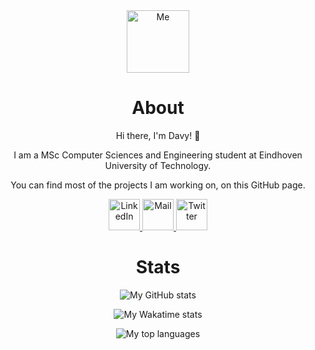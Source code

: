 <div align="center">
    <img width="100" src="https://davydehaas.nl/assets/images/memoji.png" alt="Me">
    <h1>About</h1>
    <p>Hi there, I'm Davy! 🍺</p>
    <p>I am a MSc Computer Sciences and Engineering student at Eindhoven University of Technology.</p>
    <p>You can find most of the projects I am working on, on this GitHub page.</p>
    <a href="https://www.linkedin.com/in/davydehaas98" target="_blank" rel="noopener noreferrer">
        <img width="50" src="https://davydehaas.nl/assets/images/contact/linkedin.svg" alt="LinkedIn">
    </a>
    <a href="mailto:davy.dehaas98@gmail.com" target="_blank" rel="noopener noreferrer">
        <img width="50" src="https://davydehaas.nl/assets/images/contact/mail.svg" alt="Mail">
    </a>
    <a href="https://twitter.com/davydehaas98" target="_blank" rel="noopener noreferrer">
        <img width="50" src="https://davydehaas.nl/assets/images/contact/twitter.svg" alt="Twitter">
    </a>
</div>

<div align="center">
    <h1>Stats</h1>
    <p>
        <img src="https://github-readme-stats.vercel.app/api?username=davydehaas98&theme=algolia&show_icons=true&count_private=true" alt="My GitHub stats"/>
    </p>
    <p>
        <img src="https://github-readme-stats.vercel.app/api/wakatime?username=davydehaas98&theme=algolia&range=last_30_days" alt="My Wakatime stats">
    </p>
    <p>
        <img src="https://github-readme-stats.vercel.app/api/top-langs?username=davydehaas98&theme=algolia&count_private=true&layout=compact" alt="My top languages"/>
    </p>
</div>

<!-- <div align="center">
    <h2>Pinned Repositories</h2>
    <a href="https://github.com/davydehaas98/davydehaas.nl" target="_blank" rel="noopener noreferrer">
        <img src="https://github-readme-stats.vercel.app/api/pin?username=davydehaas98&repo=davydehaas.nl&show_owner=true&theme=algolia">
    </a>
    <a href="https://github.com/davydehaas98/project-euler" target="_blank" rel="noopener noreferrer">
        <img src="https://github-readme-stats.vercel.app/api/pin?username=davydehaas98&repo=project-euler&show_owner=true&theme=algolia">
    </a>
    <a href="https://github.com/davydehaas98/server" target="_blank" rel="noopener noreferrer">
        <img src="https://github-readme-stats.vercel.app/api/pin?username=davydehaas98&repo=server&show_owner=true&theme=algolia">
    </a>
    <a href="https://github.com/davydehaas98/media-server" target="_blank" rel="noopener noreferrer">
        <img src="https://github-readme-stats.vercel.app/api/pin?username=davydehaas98&repo=media-server&show_owner=true&theme=algolia">
    </a>
    <a href="https://github.com/davydehaas98/vcs7-visualization" target="_blank" rel="noopener noreferrer">
        <img src="https://github-readme-stats.vercel.app/api/pin?username=davydehaas98&repo=vcs7-visualization&show_owner=true&theme=algolia">
    </a>
    <a href="https://github.com/davydehaas98/reverse-proxy" target="_blank" rel="noopener noreferrer">
        <img src="https://github-readme-stats.vercel.app/api/pin?username=davydehaas98&repo=reverse-proxy&show_owner=true&theme=algolia">
    </a>
</div> -->
